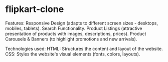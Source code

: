 # flipkart-clone
Features: Responsive Design (adapts to different screen sizes - desktops, mobiles, tablets).
Search Functionality.
Product Listings (attractive presentation of products with images, descriptions, prices).
Product Carousels & Banners (to highlight promotions and new arrivals).

Technologies used: HTML: Structures the content and layout of the website.
CSS: Styles the website's visual elements (fonts, colors, layouts).

